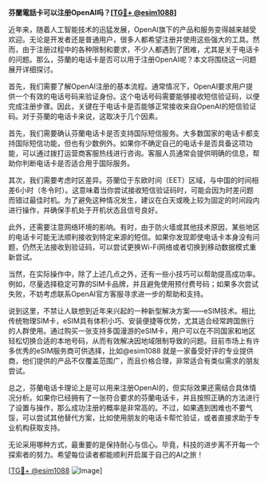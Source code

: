 **芬蘭電話卡可以注册OpenAI吗？[[TG💪+ @esim1088](https://t.me/s/esim1088)]**

近年来，随着人工智能技术的迅猛发展，OpenAI旗下的产品和服务变得越来越受欢迎。无论是开发者还是普通用户，很多人都希望注册并使用这些强大的工具。然而，由于注册过程中的各种限制和要求，不少人都遇到了困难，尤其是关于电话卡的问题。那么，芬蘭的电话卡是否可以用于注册OpenAI呢？本文将围绕这一问题展开详细探讨。

首先，我们需要了解OpenAI注册的基本流程。通常情况下，OpenAI要求用户提供一个有效的电话号码来验证身份。这个电话号码需要能够接收短信验证码，以便完成注册步骤。因此，关键在于电话卡是否能够正常接收来自OpenAI的短信验证码。对于芬蘭的电话卡来说，这取决于几个因素。

首先，我们需要确认芬蘭电话卡是否支持国际短信服务。大多数国家的电话卡都支持国际短信功能，但也有少数例外。如果你不确定自己的电话卡是否具备这项功能，可以通过拨打运营商客服热线进行咨询。客服人员通常会提供明确的信息，帮助你判断电话卡是否适合用于国际服务。

其次，我们需要考虑时区差异。芬蘭位于东欧时间（EET）区域，与中国的时间相差6小时（冬令时）。这意味着当你尝试接收短信验证码时，可能会因为时差问题而错过最佳时机。为了避免这种情况发生，建议在白天或晚上较为固定的时间段内进行操作，并确保手机处于开机状态且信号良好。

此外，还需要注意网络环境的影响。有时，由于防火墙或其他技术原因，某些地区的电话卡可能无法顺利接收到特定来源的短信。如果你发现即使电话卡本身没有问题，仍然无法接收到验证码，可以尝试更换Wi-Fi网络或者切换到移动数据模式重新尝试。

当然，在实际操作中，除了上述几点之外，还有一些小技巧可以帮助提高成功率。例如，尽量选择稳定可靠的SIM卡品牌，并且避免使用预付费号码；如果多次尝试失败，不妨考虑联系OpenAI官方客服寻求进一步的帮助和支持。

说到这里，不禁让人联想到近年来兴起的一种新型解决方案——eSIM技术。相比传统物理SIM卡，eSIM具有体积小巧、安装便捷等优势，尤其适合经常跨国旅行的人群使用。通过购买一张支持多国漫游的eSIM卡，用户可以在不同国家和地区轻松切换合适的本地号码，从而有效解决因地域限制导致的问题。目前市场上有许多优秀的eSIM服务商可供选择，比如@esim1088 就是一家备受好评的专业提供商，他们提供的产品不仅覆盖范围广，而且价格合理，非常适合有类似需求的朋友尝试。

总之，芬蘭电话卡理论上是可以用来注册OpenAI的，但实际效果还需结合具体情况分析。如果你已经拥有了一张符合要求的芬蘭电话卡，并且按照正确的方法进行了设置与操作，那么成功注册的概率是非常高的。不过，如果遇到困难也不要气馁，可以尝试其他替代方案，比如使用朋友的电话卡帮忙验证，或者直接求助于专业机构获取支持。

无论采用哪种方式，最重要的是保持耐心与信心。毕竟，科技的进步离不开每一个探索者的努力。希望每位读者都能顺利开启属于自己的AI之旅！

[[TG💪+ @esim1088](https://t.me/s/esim1088) ![Image](https://i.postimg.cc/4NQfJmqS/Snipaste-2025-05-13-00-14-12.png)]